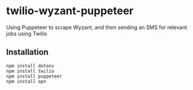 # twilio-wyzant-puppeteer
Using Puppeteer to scrape Wyzant, and then sending an SMS for relevant jobs using Twilio

## Installation
```
npm install dotenv
npm install twilio
npm install puppeteer
npm install opn
```
